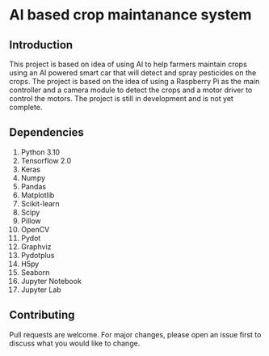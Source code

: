 # AI based crop maintanance system
## Introduction
This project is based on idea of using AI to help farmers maintain crops using an AI powered smart car that will detect and spray pesticides on the crops. The project is based on the idea of using a Raspberry Pi as the main controller and a camera module to detect the crops and a motor driver to control the motors. The project is still in development and is not yet complete.
## Dependencies
1. Python 3.10
2. Tensorflow 2.0
3. Keras
4. Numpy
5. Pandas
6. Matplotlib
7. Scikit-learn
8. Scipy
9. Pillow
10. OpenCV
11. Pydot
12. Graphviz
13. Pydotplus
14. H5py
15. Seaborn
16. Jupyter Notebook
17. Jupyter Lab

## Contributing
Pull requests are welcome. For major changes, please open an issue first to discuss what you would like to change.
